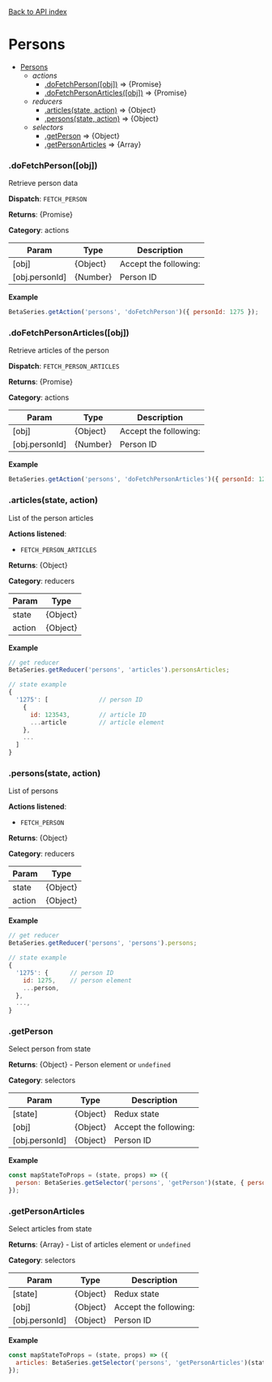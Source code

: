 [Back to API index](README.md)

# Persons

* [Persons](#module_Persons)
    * _actions_
        * [.doFetchPerson([obj])](#module_Persons.doFetchPerson) ⇒ {Promise}
        * [.doFetchPersonArticles([obj])](#module_Persons.doFetchPersonArticles) ⇒ {Promise}
    * _reducers_
        * [.articles(state, action)](#module_Persons.articles) ⇒ {Object}
        * [.persons(state, action)](#module_Persons.persons) ⇒ {Object}
    * _selectors_
        * [.getPerson](#module_Persons.getPerson) ⇒ {Object}
        * [.getPersonArticles](#module_Persons.getPersonArticles) ⇒ {Array}

<a name="module_Persons.doFetchPerson"></a>

### .doFetchPerson([obj])

Retrieve person data

**Dispatch**: `FETCH_PERSON`

**Returns**: {Promise}

**Category**: actions  

| Param | Type | Description |
| --- | --- | --- |
| [obj] | {Object} | Accept the following: |
| [obj.personId] | {Number} | Person ID |

**Example**  

```js
BetaSeries.getAction('persons', 'doFetchPerson')({ personId: 1275 });
```

<a name="module_Persons.doFetchPersonArticles"></a>

### .doFetchPersonArticles([obj])

Retrieve articles of the person

**Dispatch**: `FETCH_PERSON_ARTICLES`

**Returns**: {Promise}

**Category**: actions  

| Param | Type | Description |
| --- | --- | --- |
| [obj] | {Object} | Accept the following: |
| [obj.personId] | {Number} | Person ID |

**Example**  

```js
BetaSeries.getAction('persons', 'doFetchPersonArticles')({ personId: 1275 });
```

<a name="module_Persons.articles"></a>

### .articles(state, action)

List of the person articles

**Actions listened**:

 * `FETCH_PERSON_ARTICLES`

**Returns**: {Object}

**Category**: reducers  

| Param | Type |
| --- | --- |
| state | {Object} | 
| action | {Object} | 

**Example**  

```js
// get reducer
BetaSeries.getReducer('persons', 'articles').personsArticles;

// state example
{
  '1275': [              // person ID
    {
      id: 123543,        // article ID
      ...article         // article element
    },
    ...
  ]
}
```

<a name="module_Persons.persons"></a>

### .persons(state, action)

List of persons

**Actions listened**:

 * `FETCH_PERSON`

**Returns**: {Object}

**Category**: reducers  

| Param | Type |
| --- | --- |
| state | {Object} | 
| action | {Object} | 

**Example**  

```js
// get reducer
BetaSeries.getReducer('persons', 'persons').persons;

// state example
{
  '1275': {      // person ID
    id: 1275,    // person element
    ...person,
  },
  ...,
}
```

<a name="module_Persons.getPerson"></a>

### .getPerson

Select person from state

**Returns**: {Object} - Person element or `undefined`

**Category**: selectors  

| Param | Type | Description |
| --- | --- | --- |
| [state] | {Object} | Redux state |
| [obj] | {Object} | Accept the following: |
| [obj.personId] | {Object} | Person ID |

**Example**  

```js
const mapStateToProps = (state, props) => ({
  person: BetaSeries.getSelector('persons', 'getPerson')(state, { personId: props.personId });
});
```

<a name="module_Persons.getPersonArticles"></a>

### .getPersonArticles

Select articles from state

**Returns**: {Array} - List of articles element or `undefined`

**Category**: selectors  

| Param | Type | Description |
| --- | --- | --- |
| [state] | {Object} | Redux state |
| [obj] | {Object} | Accept the following: |
| [obj.personId] | {Object} | Person ID |

**Example**  

```js
const mapStateToProps = (state, props) => ({
  articles: BetaSeries.getSelector('persons', 'getPersonArticles')(state, { personId: props.personId });
});
```

